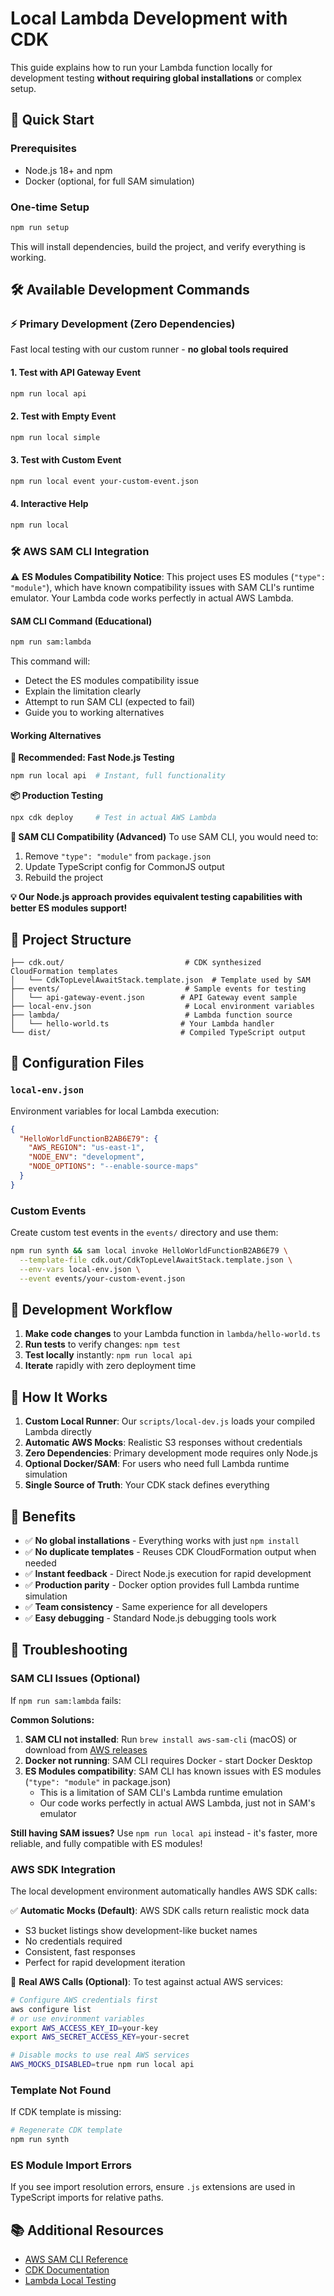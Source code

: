 # Local Lambda Development with CDK

This guide explains how to run your Lambda function locally for development testing **without requiring global installations** or complex setup.

## 🚀 Quick Start

### Prerequisites
- Node.js 18+ and npm
- Docker (optional, for full SAM simulation)

### One-time Setup
```bash
npm run setup
```
This will install dependencies, build the project, and verify everything is working.

## 🛠️ Available Development Commands

### **⚡ Primary Development (Zero Dependencies)**
Fast local testing with our custom runner - **no global tools required**

#### 1. **Test with API Gateway Event**
```bash
npm run local api
```

#### 2. **Test with Empty Event**
```bash
npm run local simple
```

#### 3. **Test with Custom Event**
```bash
npm run local event your-custom-event.json
```

#### 4. **Interactive Help**
```bash
npm run local
```

### **🛠️ AWS SAM CLI Integration**

⚠️  **ES Modules Compatibility Notice**: This project uses ES modules (`"type": "module"`), which have known compatibility issues with SAM CLI's runtime emulator. Your Lambda code works perfectly in actual AWS Lambda.

#### **SAM CLI Command (Educational)**
```bash
npm run sam:lambda
```

This command will:
- Detect the ES modules compatibility issue
- Explain the limitation clearly  
- Attempt to run SAM CLI (expected to fail)
- Guide you to working alternatives

#### **Working Alternatives**

**🚀 Recommended: Fast Node.js Testing**
```bash
npm run local api  # Instant, full functionality
```

**📦 Production Testing**
```bash
npx cdk deploy     # Test in actual AWS Lambda
```

**🔧 SAM CLI Compatibility (Advanced)**
To use SAM CLI, you would need to:
1. Remove `"type": "module"` from `package.json`
2. Update TypeScript config for CommonJS output
3. Rebuild the project

**💡 Our Node.js approach provides equivalent testing capabilities with better ES modules support!**

## 📁 Project Structure

```
├── cdk.out/                           # CDK synthesized CloudFormation templates
│   └── CdkTopLevelAwaitStack.template.json  # Template used by SAM
├── events/                            # Sample events for testing
│   └── api-gateway-event.json        # API Gateway event sample
├── local-env.json                     # Local environment variables
├── lambda/                            # Lambda function source
│   └── hello-world.ts                # Your Lambda handler
└── dist/                             # Compiled TypeScript output
```

## 🔧 Configuration Files

### `local-env.json`
Environment variables for local Lambda execution:
```json
{
  "HelloWorldFunctionB2AB6E79": {
    "AWS_REGION": "us-east-1",
    "NODE_ENV": "development",
    "NODE_OPTIONS": "--enable-source-maps"
  }
}
```

### Custom Events
Create custom test events in the `events/` directory and use them:
```bash
npm run synth && sam local invoke HelloWorldFunctionB2AB6E79 \
  --template-file cdk.out/CdkTopLevelAwaitStack.template.json \
  --env-vars local-env.json \
  --event events/your-custom-event.json
```

## 🧪 Development Workflow

1. **Make code changes** to your Lambda function in `lambda/hello-world.ts`
2. **Run tests** to verify changes: `npm test`
3. **Test locally** instantly: `npm run local api`
4. **Iterate** rapidly with zero deployment time

## 🔄 How It Works

1. **Custom Local Runner**: Our `scripts/local-dev.js` loads your compiled Lambda directly
2. **Automatic AWS Mocks**: Realistic S3 responses without credentials  
3. **Zero Dependencies**: Primary development mode requires only Node.js
4. **Optional Docker/SAM**: For users who need full Lambda runtime simulation
5. **Single Source of Truth**: Your CDK stack defines everything

## 🎯 Benefits

- ✅ **No global installations** - Everything works with just `npm install`
- ✅ **No duplicate templates** - Reuses CDK CloudFormation output when needed
- ✅ **Instant feedback** - Direct Node.js execution for rapid development
- ✅ **Production parity** - Docker option provides full Lambda runtime simulation
- ✅ **Team consistency** - Same experience for all developers
- ✅ **Easy debugging** - Standard Node.js debugging tools work

## 🐛 Troubleshooting

### SAM CLI Issues (Optional)
If `npm run sam:lambda` fails:

**Common Solutions:**
1. **SAM CLI not installed**: Run `brew install aws-sam-cli` (macOS) or download from [AWS releases](https://github.com/aws/aws-sam-cli/releases)
2. **Docker not running**: SAM CLI requires Docker - start Docker Desktop
3. **ES Modules compatibility**: SAM CLI has known issues with ES modules (`"type": "module"` in package.json)
   - This is a limitation of SAM CLI's Lambda runtime emulation
   - Our code works perfectly in actual AWS Lambda, just not in SAM's emulator

**Still having SAM issues?** Use `npm run local api` instead - it's faster, more reliable, and fully compatible with ES modules!

### AWS SDK Integration
The local development environment automatically handles AWS SDK calls:

✅ **Automatic Mocks (Default)**: AWS SDK calls return realistic mock data
- S3 bucket listings show development-like bucket names
- No credentials required
- Consistent, fast responses
- Perfect for rapid development iteration

🔄 **Real AWS Calls (Optional)**: To test against actual AWS services:
```bash
# Configure AWS credentials first
aws configure list
# or use environment variables
export AWS_ACCESS_KEY_ID=your-key
export AWS_SECRET_ACCESS_KEY=your-secret

# Disable mocks to use real AWS services
AWS_MOCKS_DISABLED=true npm run local api
```

### Template Not Found
If CDK template is missing:
```bash
# Regenerate CDK template
npm run synth
```

### ES Module Import Errors
If you see import resolution errors, ensure `.js` extensions are used in TypeScript imports for relative paths.

## 📚 Additional Resources

- [AWS SAM CLI Reference](https://docs.aws.amazon.com/serverless-application-model/latest/developerguide/sam-cli-command-reference.html)
- [CDK Documentation](https://docs.aws.amazon.com/cdk/)
- [Lambda Local Testing](https://docs.aws.amazon.com/serverless-application-model/latest/developerguide/sam-cli-command-reference-sam-local-invoke.html) 